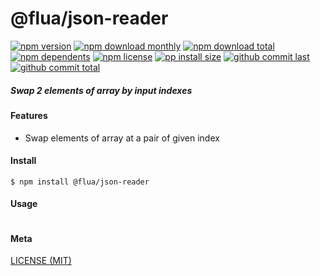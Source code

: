 # @flua/json-reader

[![npm version][badge-npm-version]][url-npm]
[![npm download monthly][badge-npm-download-monthly]][url-npm]
[![npm download total][badge-npm-download-total]][url-npm]
[![npm dependents][badge-npm-dependents]][url-github]
[![npm license][badge-npm-license]][url-npm]
[![pp install size][badge-pp-install-size]][url-pp]
[![github commit last][badge-github-last-commit]][url-github]
[![github commit total][badge-github-commit-count]][url-github]

[//]: <> (Shields)
[badge-npm-version]: https://flat.badgen.net/npm/v/@flua/json-reader
[badge-npm-download-monthly]: https://flat.badgen.net/npm/dm/@flua/json-reader
[badge-npm-download-total]:https://flat.badgen.net/npm/dt/@flua/json-reader
[badge-npm-dependents]: https://flat.badgen.net/npm/dependents/@flua/json-reader
[badge-npm-license]: https://flat.badgen.net/npm/license/@flua/json-reader
[badge-pp-install-size]: https://flat.badgen.net/packagephobia/install/@flua/json-reader
[badge-github-last-commit]: https://flat.badgen.net/github/last-commit/hoyeungw/flua
[badge-github-commit-count]: https://flat.badgen.net/github/commits/hoyeungw/flua

[//]: <> (Link)
[url-npm]: https://npmjs.org/package/@flua/json-reader
[url-pp]: https://packagephobia.now.sh/result?p=@flua/json-reader
[url-github]: https://github.com/hoyeungw/flua

##### Swap 2 elements of array by input indexes

#### Features
- Swap elements of array at a pair of given index

#### Install
```console
$ npm install @flua/json-reader
```

#### Usage
```js
```

#### Meta
[LICENSE (MIT)](LICENSE)
